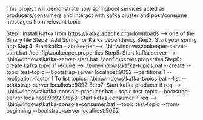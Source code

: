 This project will demonstrate how springboot services acted as producers/consumers and interact with kafka cluster and post/consume messages from relevant topic

Step1: Install Kafka from https://kafka.apache.org/downloads --> one of the Binary file
Step2: Add Spring for Kafka dependency
Step3: Start your spring app
Step4: Start kafka - zookeeper --> .\bin\windows\zookeeper-server-start.bat .\config\zookeeper.properties
Step5: Start kafka server --> .\bin\windows\kafka-server-start.bat .\config\server.properties
Step6: create kafka topic if require --> .\bin\windows\kafka-topics.bat --create --topic test-topic --bootstrap-server localhost:9092 --partitions 1 --replication-factor 1
To list topics: .\bin\windows\kafka-topics.bat --list --bootstrap-server localhost:9092
Step7: Start kafka producer if req --> .\bin\windows\kafka-console-producer.bat --topic test-topic --bootstrap-server localhost:9092
Step8: Start kafka consumer if req --> .\bin\windows\kafka-console-consumer.bat --topic test-topic --from-beginning --bootstrap-server localhost:9092
